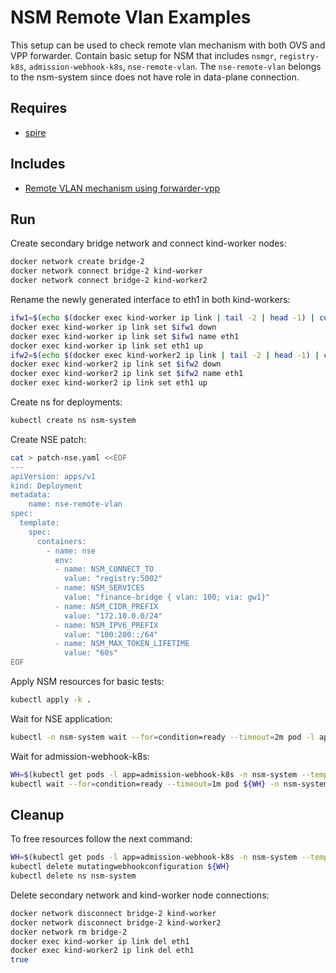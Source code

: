 # NSM Remote Vlan Examples

This setup can be used to check remote vlan mechanism with both OVS and VPP forwarder. Contain basic setup for NSM that includes `nsmgr`, `registry-k8s`, `admission-webhook-k8s`, `nse-remote-vlan`. The `nse-remote-vlan` belongs to the nsm-system since does not have role in data-plane connection.

## Requires

- [spire](../spire)

## Includes

- [Remote VLAN mechanism using forwarder-vpp](./rvlanvpp)

## Run

Create secondary bridge network and connect kind-worker nodes:

```bash
docker network create bridge-2
docker network connect bridge-2 kind-worker
docker network connect bridge-2 kind-worker2
```

Rename the newly generated interface to eth1 in both kind-workers:

```bash
ifw1=$(echo $(docker exec kind-worker ip link | tail -2 | head -1) | cut -f1 -d"@" | cut -f2 -d" ")
docker exec kind-worker ip link set $ifw1 down
docker exec kind-worker ip link set $ifw1 name eth1
docker exec kind-worker ip link set eth1 up
ifw2=$(echo $(docker exec kind-worker2 ip link | tail -2 | head -1) | cut -f1 -d"@" | cut -f2 -d" ")
docker exec kind-worker2 ip link set $ifw2 down
docker exec kind-worker2 ip link set $ifw2 name eth1
docker exec kind-worker2 ip link set eth1 up
```

Create ns for deployments:

```bash
kubectl create ns nsm-system
```

Create NSE patch:

```bash
cat > patch-nse.yaml <<EOF
---
apiVersion: apps/v1
kind: Deployment
metadata:
    name: nse-remote-vlan
spec:
  template:
    spec:
      containers:
        - name: nse
          env:
          - name: NSM_CONNECT_TO
            value: "registry:5002"
          - name: NSM_SERVICES
            value: "finance-bridge { vlan: 100; via: gw1}"
          - name: NSM_CIDR_PREFIX
            value: "172.10.0.0/24"
          - name: NSM_IPV6_PREFIX
            value: "100:200::/64"
          - name: NSM_MAX_TOKEN_LIFETIME
            value: "60s"
EOF
```

Apply NSM resources for basic tests:

```bash
kubectl apply -k .
```

Wait for NSE application:

```bash
kubectl -n nsm-system wait --for=condition=ready --timeout=2m pod -l app=nse-remote-vlan
```

Wait for admission-webhook-k8s:

```bash
WH=$(kubectl get pods -l app=admission-webhook-k8s -n nsm-system --template '{{range .items}}{{.metadata.name}}{{"\n"}}{{end}}')
kubectl wait --for=condition=ready --timeout=1m pod ${WH} -n nsm-system
```

## Cleanup

To free resources follow the next command:

```bash
WH=$(kubectl get pods -l app=admission-webhook-k8s -n nsm-system --template '{{range .items}}{{.metadata.name}}{{"\n"}}{{end}}')
kubectl delete mutatingwebhookconfiguration ${WH}
kubectl delete ns nsm-system
```

Delete secondary network and kind-worker node connections:

```bash
docker network disconnect bridge-2 kind-worker
docker network disconnect bridge-2 kind-worker2
docker network rm bridge-2
docker exec kind-worker ip link del eth1
docker exec kind-worker2 ip link del eth1
true
```
